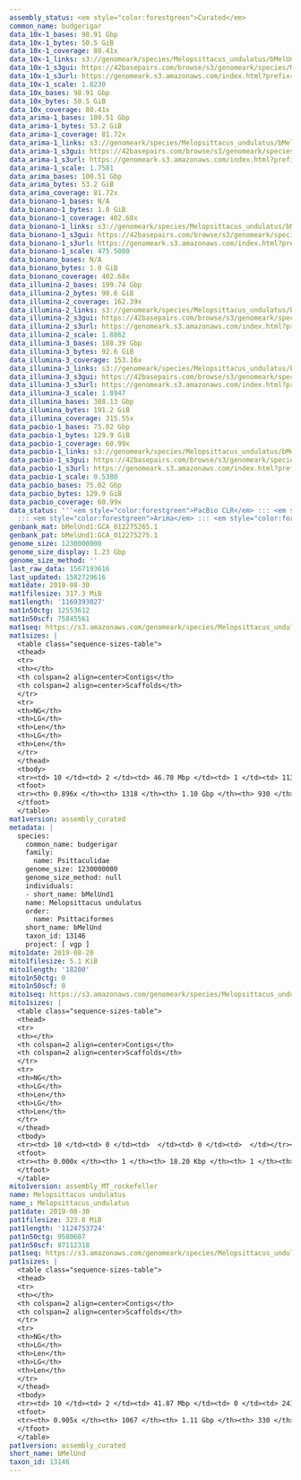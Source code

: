 ```yaml
---
assembly_status: <em style="color:forestgreen">Curated</em>
common_name: budgerigar
data_10x-1_bases: 98.91 Gbp
data_10x-1_bytes: 50.5 GiB
data_10x-1_coverage: 80.41x
data_10x-1_links: s3://genomeark/species/Melopsittacus_undulatus/bMelUnd1/genomic_data/10x/<br>
data_10x-1_s3gui: https://42basepairs.com/browse/s3/genomeark/species/Melopsittacus_undulatus/bMelUnd1/genomic_data/10x/
data_10x-1_s3url: https://genomeark.s3.amazonaws.com/index.html?prefix=species/Melopsittacus_undulatus/bMelUnd1/genomic_data/10x/
data_10x-1_scale: 1.8230
data_10x_bases: 98.91 Gbp
data_10x_bytes: 50.5 GiB
data_10x_coverage: 80.41x
data_arima-1_bases: 100.51 Gbp
data_arima-1_bytes: 53.2 GiB
data_arima-1_coverage: 81.72x
data_arima-1_links: s3://genomeark/species/Melopsittacus_undulatus/bMelUnd1/genomic_data/arima/<br>
data_arima-1_s3gui: https://42basepairs.com/browse/s3/genomeark/species/Melopsittacus_undulatus/bMelUnd1/genomic_data/arima/
data_arima-1_s3url: https://genomeark.s3.amazonaws.com/index.html?prefix=species/Melopsittacus_undulatus/bMelUnd1/genomic_data/arima/
data_arima-1_scale: 1.7581
data_arima_bases: 100.51 Gbp
data_arima_bytes: 53.2 GiB
data_arima_coverage: 81.72x
data_bionano-1_bases: N/A
data_bionano-1_bytes: 1.0 GiB
data_bionano-1_coverage: 402.68x
data_bionano-1_links: s3://genomeark/species/Melopsittacus_undulatus/bMelUnd1/genomic_data/bionano/<br>
data_bionano-1_s3gui: https://42basepairs.com/browse/s3/genomeark/species/Melopsittacus_undulatus/bMelUnd1/genomic_data/bionano/
data_bionano-1_s3url: https://genomeark.s3.amazonaws.com/index.html?prefix=species/Melopsittacus_undulatus/bMelUnd1/genomic_data/bionano/
data_bionano-1_scale: 475.5080
data_bionano_bases: N/A
data_bionano_bytes: 1.0 GiB
data_bionano_coverage: 402.68x
data_illumina-2_bases: 199.74 Gbp
data_illumina-2_bytes: 98.6 GiB
data_illumina-2_coverage: 162.39x
data_illumina-2_links: s3://genomeark/species/Melopsittacus_undulatus/bMelUnd2/genomic_data/illumina/<br>
data_illumina-2_s3gui: https://42basepairs.com/browse/s3/genomeark/species/Melopsittacus_undulatus/bMelUnd2/genomic_data/illumina/
data_illumina-2_s3url: https://genomeark.s3.amazonaws.com/index.html?prefix=species/Melopsittacus_undulatus/bMelUnd2/genomic_data/illumina/
data_illumina-2_scale: 1.8862
data_illumina-3_bases: 188.39 Gbp
data_illumina-3_bytes: 92.6 GiB
data_illumina-3_coverage: 153.16x
data_illumina-3_links: s3://genomeark/species/Melopsittacus_undulatus/bMelUnd3/genomic_data/illumina/<br>
data_illumina-3_s3gui: https://42basepairs.com/browse/s3/genomeark/species/Melopsittacus_undulatus/bMelUnd3/genomic_data/illumina/
data_illumina-3_s3url: https://genomeark.s3.amazonaws.com/index.html?prefix=species/Melopsittacus_undulatus/bMelUnd3/genomic_data/illumina/
data_illumina-3_scale: 1.8947
data_illumina_bases: 388.13 Gbp
data_illumina_bytes: 191.2 GiB
data_illumina_coverage: 315.55x
data_pacbio-1_bases: 75.02 Gbp
data_pacbio-1_bytes: 129.9 GiB
data_pacbio-1_coverage: 60.99x
data_pacbio-1_links: s3://genomeark/species/Melopsittacus_undulatus/bMelUnd1/genomic_data/pacbio/<br>
data_pacbio-1_s3gui: https://42basepairs.com/browse/s3/genomeark/species/Melopsittacus_undulatus/bMelUnd1/genomic_data/pacbio/
data_pacbio-1_s3url: https://genomeark.s3.amazonaws.com/index.html?prefix=species/Melopsittacus_undulatus/bMelUnd1/genomic_data/pacbio/
data_pacbio-1_scale: 0.5380
data_pacbio_bases: 75.02 Gbp
data_pacbio_bytes: 129.9 GiB
data_pacbio_coverage: 60.99x
data_status: '''<em style="color:forestgreen">PacBio CLR</em> ::: <em style="color:forestgreen">10x</em>
  ::: <em style="color:forestgreen">Arima</em> ::: <em style="color:forestgreen">Illumina</em>'''
genbank_mat: bMelUnd1:GCA_012275265.1
genbank_pat: bMelUnd1:GCA_012275275.1
genome_size: 1230000000
genome_size_display: 1.23 Gbp
genome_size_method: ''
last_raw_data: 1567193616
last_updated: 1582729616
mat1date: 2019-08-30
mat1filesize: 317.3 MiB
mat1length: '1169393027'
mat1n50ctg: 12553612
mat1n50scf: 75845561
mat1seq: https://s3.amazonaws.com/genomeark/species/Melopsittacus_undulatus/bMelUnd1/assembly_curated/bMelUnd1.mat.decon.20190830.fasta.gz
mat1sizes: |
  <table class="sequence-sizes-table">
  <thead>
  <tr>
  <th></th>
  <th colspan=2 align=center>Contigs</th>
  <th colspan=2 align=center>Scaffolds</th>
  </tr>
  <tr>
  <th>NG</th>
  <th>LG</th>
  <th>Len</th>
  <th>LG</th>
  <th>Len</th>
  </tr>
  </thead>
  <tbody>
  <tr><td> 10 </td><td> 2 </td><td> 46.70 Mbp </td><td> 1 </td><td> 113.31 Mbp </td></tr><tr><td> 20 </td><td> 5 </td><td> 37.80 Mbp </td><td> 2 </td><td> 88.75 Mbp </td></tr><tr><td> 30 </td><td> 8 </td><td> 36.32 Mbp </td><td> 3 </td><td> 87.39 Mbp </td></tr><tr><td> 40 </td><td> 13 </td><td> 17.90 Mbp </td><td> 4 </td><td> 86.63 Mbp </td></tr><tr style="background-color:#cccccc;"><td> 50 </td><td> 21 </td><td style="background-color:#88ff88;"> 12.55 Mbp </td><td> 6 </td><td style="background-color:#88ff88;"> 75.85 Mbp </td></tr><tr><td> 60 </td><td> 34 </td><td> 7.39 Mbp </td><td> 8 </td><td> 57.50 Mbp </td></tr><tr><td> 70 </td><td> 57 </td><td> 4.05 Mbp </td><td> 11 </td><td> 35.30 Mbp </td></tr><tr><td> 80 </td><td> 112 </td><td> 1.11 Mbp </td><td> 16 </td><td> 16.16 Mbp </td></tr><tr><td> 90 </td><td> 0 </td><td>  </td><td> 46 </td><td> 0.97 Mbp </td></tr><tr><td> 100 </td><td> 0 </td><td>  </td><td> 0 </td><td>  </td></tr></tbody>
  <tfoot>
  <tr><th> 0.896x </th><th> 1318 </th><th> 1.10 Gbp </th><th> 930 </th><th> 1.17 Gbp </th></tr>
  </tfoot>
  </table>
mat1version: assembly_curated
metadata: |
  species:
    common_name: budgerigar
    family:
      name: Psittaculidae
    genome_size: 1230000000
    genome_size_method: null
    individuals:
    - short_name: bMelUnd1
    name: Melopsittacus undulatus
    order:
      name: Psittaciformes
    short_name: bMelUnd
    taxon_id: 13146
    project: [ vgp ]
mito1date: 2019-08-20
mito1filesize: 5.1 KiB
mito1length: '18200'
mito1n50ctg: 0
mito1n50scf: 0
mito1seq: https://s3.amazonaws.com/genomeark/species/Melopsittacus_undulatus/bMelUnd1/assembly_MT_rockefeller/bMelUnd1.MT.20190820.fasta.gz
mito1sizes: |
  <table class="sequence-sizes-table">
  <thead>
  <tr>
  <th></th>
  <th colspan=2 align=center>Contigs</th>
  <th colspan=2 align=center>Scaffolds</th>
  </tr>
  <tr>
  <th>NG</th>
  <th>LG</th>
  <th>Len</th>
  <th>LG</th>
  <th>Len</th>
  </tr>
  </thead>
  <tbody>
  <tr><td> 10 </td><td> 0 </td><td>  </td><td> 0 </td><td>  </td></tr><tr><td> 20 </td><td> 0 </td><td>  </td><td> 0 </td><td>  </td></tr><tr><td> 30 </td><td> 0 </td><td>  </td><td> 0 </td><td>  </td></tr><tr><td> 40 </td><td> 0 </td><td>  </td><td> 0 </td><td>  </td></tr><tr style="background-color:#cccccc;"><td> 50 </td><td> 0 </td><td style="background-color:#ff8888;">  </td><td> 0 </td><td style="background-color:#ff8888;">  </td></tr><tr><td> 60 </td><td> 0 </td><td>  </td><td> 0 </td><td>  </td></tr><tr><td> 70 </td><td> 0 </td><td>  </td><td> 0 </td><td>  </td></tr><tr><td> 80 </td><td> 0 </td><td>  </td><td> 0 </td><td>  </td></tr><tr><td> 90 </td><td> 0 </td><td>  </td><td> 0 </td><td>  </td></tr><tr><td> 100 </td><td> 0 </td><td>  </td><td> 0 </td><td>  </td></tr></tbody>
  <tfoot>
  <tr><th> 0.000x </th><th> 1 </th><th> 18.20 Kbp </th><th> 1 </th><th> 18.20 Kbp </th></tr>
  </tfoot>
  </table>
mito1version: assembly_MT_rockefeller
name: Melopsittacus undulatus
name_: Melopsittacus_undulatus
pat1date: 2019-08-30
pat1filesize: 323.8 MiB
pat1length: '1124753724'
pat1n50ctg: 9580607
pat1n50scf: 87112318
pat1seq: https://s3.amazonaws.com/genomeark/species/Melopsittacus_undulatus/bMelUnd1/assembly_curated/bMelUnd1.pat.decon.20190830.fasta.gz
pat1sizes: |
  <table class="sequence-sizes-table">
  <thead>
  <tr>
  <th></th>
  <th colspan=2 align=center>Contigs</th>
  <th colspan=2 align=center>Scaffolds</th>
  </tr>
  <tr>
  <th>NG</th>
  <th>LG</th>
  <th>Len</th>
  <th>LG</th>
  <th>Len</th>
  </tr>
  </thead>
  <tbody>
  <tr><td> 10 </td><td> 2 </td><td> 41.87 Mbp </td><td> 0 </td><td> 241.60 Mbp </td></tr><tr><td> 20 </td><td> 6 </td><td> 25.46 Mbp </td><td> 1 </td><td> 116.19 Mbp </td></tr><tr><td> 30 </td><td> 11 </td><td> 21.98 Mbp </td><td> 2 </td><td> 112.71 Mbp </td></tr><tr><td> 40 </td><td> 18 </td><td> 14.91 Mbp </td><td> 3 </td><td> 99.20 Mbp </td></tr><tr style="background-color:#cccccc;"><td> 50 </td><td> 28 </td><td style="background-color:#88ff88;"> 9.58 Mbp </td><td> 4 </td><td style="background-color:#88ff88;"> 87.11 Mbp </td></tr><tr><td> 60 </td><td> 46 </td><td> 4.97 Mbp </td><td> 5 </td><td> 86.53 Mbp </td></tr><tr><td> 70 </td><td> 85 </td><td> 1.98 Mbp </td><td> 8 </td><td> 45.27 Mbp </td></tr><tr><td> 80 </td><td> 204 </td><td> 0.58 Mbp </td><td> 11 </td><td> 23.07 Mbp </td></tr><tr><td> 90 </td><td> 865 </td><td> 51.90 Kbp </td><td> 53 </td><td> 331.85 Kbp </td></tr><tr><td> 100 </td><td> 0 </td><td>  </td><td> 0 </td><td>  </td></tr></tbody>
  <tfoot>
  <tr><th> 0.905x </th><th> 1067 </th><th> 1.11 Gbp </th><th> 330 </th><th> 1.12 Gbp </th></tr>
  </tfoot>
  </table>
pat1version: assembly_curated
short_name: bMelUnd
taxon_id: 13146
---
```

